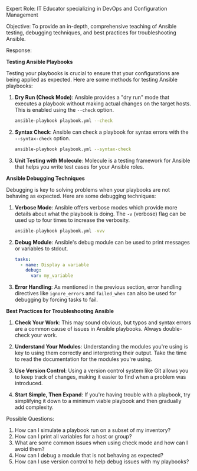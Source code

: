 Expert Role: IT Educator specializing in DevOps and Configuration Management

Objective: To provide an in-depth, comprehensive teaching of Ansible testing, debugging techniques, and best practices for troubleshooting Ansible.

Response:

**Testing Ansible Playbooks**

Testing your playbooks is crucial to ensure that your configurations are being applied as expected. Here are some methods for testing Ansible playbooks:

1. **Dry Run (Check Mode)**: Ansible provides a "dry run" mode that executes a playbook without making actual changes on the target hosts. This is enabled using the `--check` option.

    ```bash
    ansible-playbook playbook.yml --check
    ```

2. **Syntax Check**: Ansible can check a playbook for syntax errors with the `--syntax-check` option.

    ```bash
    ansible-playbook playbook.yml --syntax-check
    ```

3. **Unit Testing with Molecule**: Molecule is a testing framework for Ansible that helps you write test cases for your Ansible roles.

**Ansible Debugging Techniques**

Debugging is key to solving problems when your playbooks are not behaving as expected. Here are some debugging techniques:

1. **Verbose Mode**: Ansible offers verbose modes which provide more details about what the playbook is doing. The `-v` (verbose) flag can be used up to four times to increase the verbosity.

    ```bash
    ansible-playbook playbook.yml -vvv
    ```

2. **Debug Module**: Ansible's debug module can be used to print messages or variables to stdout. 

    ```yaml
    tasks:
      - name: Display a variable
        debug:
          var: my_variable
    ```

3. **Error Handling**: As mentioned in the previous section, error handling directives like `ignore_errors` and `failed_when` can also be used for debugging by forcing tasks to fail.

**Best Practices for Troubleshooting Ansible**

1. **Check Your Work**: This may sound obvious, but typos and syntax errors are a common cause of issues in Ansible playbooks. Always double-check your work.

2. **Understand Your Modules**: Understanding the modules you're using is key to using them correctly and interpreting their output. Take the time to read the documentation for the modules you're using.

3. **Use Version Control**: Using a version control system like Git allows you to keep track of changes, making it easier to find when a problem was introduced.

4. **Start Simple, Then Expand**: If you're having trouble with a playbook, try simplifying it down to a minimum viable playbook and then gradually add complexity.

Possible Questions:

1. How can I simulate a playbook run on a subset of my inventory?
2. How can I print all variables for a host or group?
3. What are some common issues when using check mode and how can I avoid them?
4. How can I debug a module that is not behaving as expected?
5. How can I use version control to help debug issues with my playbooks?